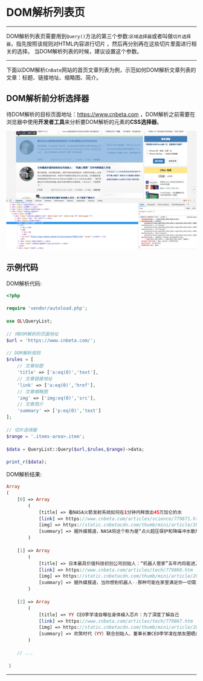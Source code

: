 # DOM解析列表页

---

DOM解析列表页需要用到`Query()`方法的第三个参数:`区域选择器`或者叫做`切片选择器`，指先按照该规则对HTML内容进行切片 ，然后再分别再在这些切片里面进行相关的选择。 当DOM解析列表的时候，建议设置这个参数。

---

下面以DOM解析`CnBate`网站的首页文章列表为例，示范如何DOM解析文章列表的文章：标题、链接地址、缩略图、简介。

## DOM解析前分析选择器

待DOM解析的目标页面地址：https://www.cnbeta.com ，DOM解析之前需要在浏览器中使用**开发者工具**来分析要DOM解析的元素的**CSS选择器**。

![](https://raw.githubusercontent.com/jae-jae/_resources/master/img/20181022155738.png)



## 示例代码

<larecipe-badge type="info">DOM解析代码:</larecipe-badge>

```php
<?php

require 'vendor/autoload.php';

use QL\QueryList;

// 待DOM解析的页面地址
$url = 'https://www.cnbeta.com/';

// DOM解析规则
$rules = [
	// 文章标题
	'title' => ['a:eq(0)','text'],
	// 文章链接地址
	'link' => ['a:eq(0)','href'],
	// 文章缩略图
	'img' => ['img:eq(0)','src'],
	// 文章简介
	'summary' => ['p:eq(0)','text']
];

// 切片选择器
$range = '.items-area>.item';

$data = QueryList::Query($url,$rules,$range)->data;

print_r($data); 
```

<larecipe-badge type="success">DOM解析结果:</larecipe-badge>

```php
Array
(
    [0] => Array
        (
            [title] => 看NASA火箭发射系统如何在1分钟内释放出45万加仑的水
            [link] => https://www.cnbeta.com/articles/science/779871.htm
            [img] => https://static.cnbetacdn.com/thumb/mini/article/2018/1022/2313d68aa837a59.png
            [summary] => 据外媒报道，NASA将这个称为是“点火超压保护和降噪冲水散热系统(Ignition Overpressure Protection and Sound Suppression water deluge system)”，那么它究竟是怎么样的呢？请看下面这段视频：
        )

    [1] => Array
        (
            [title] => 日本最具价值科技初创公司创始人：“机器人管家”五年内将能进入市场
            [link] => https://www.cnbeta.com/articles/tech/779869.htm
            [img] => https://static.cnbetacdn.com/thumb/mini/article/2018/1022/d272d6fd91a56cd.png
            [summary] => 据外媒报道，当你想到机器人--那种可能在家里满足你一切需求的机器人--你往往认为那是遥远的未来，你肯定不会想到它能在五年之后出现。日本最具价值的科技初创公司Preferred Networks创始人Toru Nishikawa表示：“我们希望在五年内将这种机器人推向市场并看到它们被使用。十年太长了，不能再等了。”
        )

    [2] => Array
        (
            [title] => YY CEO李学凌自曝在身体植入芯片：为了深度了解自己
            [link] => https://www.cnbeta.com/articles/tech/779867.htm
            [img] => https://static.cnbetacdn.com/thumb/mini/article/2018/1022/92681d656443196.jpg
            [summary] => 欢聚时代（YY）联合创始人、董事长兼CEO李学凌在朋友圈晒出身体植入芯片的经历，并表示这样可以“更好地了解自己”。李学凌称，这是里程碑的一天，未来会有更多的人在身体里植入芯片。李学凌还描述了植入芯片的过程：“很高速地弹射出去，啪的一声就打进去了，没有一点的疼感。”
        )
    
    // ...
    
 ）
```

---
